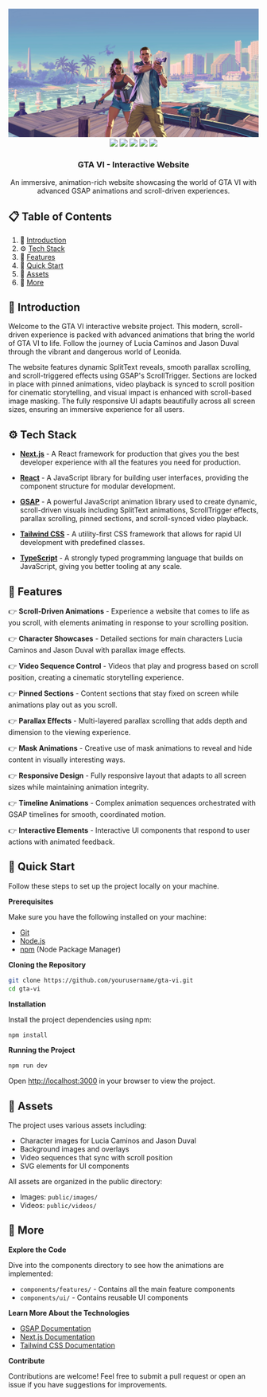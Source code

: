 <div align="center">
  <br />
    <a href="https://www.rockstargames.com/VI" target="_blank">
      <img src="public/images/hero-bg.webp" alt="GTA VI Banner">
    </a>
  <br />

   <div>
    <img src="https://img.shields.io/badge/-Next.js-000000?style=for-the-badge&logo=next.js&logoColor=white" />
    <img src="https://img.shields.io/badge/-React-61DAFB?style=for-the-badge&logo=react&logoColor=black" />
    <img src="https://img.shields.io/badge/-GSAP-88CE02?style=for-the-badge&logo=greensock&logoColor=white" />
    <img src="https://img.shields.io/badge/-Tailwind_CSS-38B2AC?style=for-the-badge&logo=tailwind-css&logoColor=white" />
    <img src="https://img.shields.io/badge/-TypeScript-3178C6?style=for-the-badge&logo=typescript&logoColor=white" />
  </div>

  <h3 align="center">GTA VI - Interactive Website</h3>

   <div align="center">
     An immersive, animation-rich website showcasing the world of GTA VI with advanced GSAP animations and scroll-driven experiences.
    </div>
</div>

## 📋 <a name="table">Table of Contents</a>

1. 🤖 [Introduction](#introduction)
2. ⚙️ [Tech Stack](#tech-stack)
3. 🔋 [Features](#features)
4. 🤸 [Quick Start](#quick-start)
5. 🔗 [Assets](#assets)
6. 🚀 [More](#more)

## <a name="introduction">🤖 Introduction</a>

Welcome to the GTA VI interactive website project. This modern, scroll-driven experience is packed with advanced animations that bring the world of GTA VI to life. Follow the journey of Lucia Caminos and Jason Duval through the vibrant and dangerous world of Leonida.

The website features dynamic SplitText reveals, smooth parallax scrolling, and scroll-triggered effects using GSAP's ScrollTrigger. Sections are locked in place with pinned animations, video playback is synced to scroll position for cinematic storytelling, and visual impact is enhanced with scroll-based image masking. The fully responsive UI adapts beautifully across all screen sizes, ensuring an immersive experience for all users.

## <a name="tech-stack">⚙️ Tech Stack</a>

- **[Next.js](https://nextjs.org/)** - A React framework for production that gives you the best developer experience with all the features you need for production.

- **[React](https://react.dev/)** - A JavaScript library for building user interfaces, providing the component structure for modular development.

- **[GSAP](https://gsap.com/)** - A powerful JavaScript animation library used to create dynamic, scroll-driven visuals including SplitText animations, ScrollTrigger effects, parallax scrolling, pinned sections, and scroll-synced video playback.

- **[Tailwind CSS](https://tailwindcss.com/)** - A utility-first CSS framework that allows for rapid UI development with predefined classes.

- **[TypeScript](https://www.typescriptlang.org/)** - A strongly typed programming language that builds on JavaScript, giving you better tooling at any scale.

## <a name="features">🔋 Features</a>

👉 **Scroll-Driven Animations** - Experience a website that comes to life as you scroll, with elements animating in response to your scrolling position.

👉 **Character Showcases** - Detailed sections for main characters Lucia Caminos and Jason Duval with parallax image effects.

👉 **Video Sequence Control** - Videos that play and progress based on scroll position, creating a cinematic storytelling experience.

👉 **Pinned Sections** - Content sections that stay fixed on screen while animations play out as you scroll.

👉 **Parallax Effects** - Multi-layered parallax scrolling that adds depth and dimension to the viewing experience.

👉 **Mask Animations** - Creative use of mask animations to reveal and hide content in visually interesting ways.

👉 **Responsive Design** - Fully responsive layout that adapts to all screen sizes while maintaining animation integrity.

👉 **Timeline Animations** - Complex animation sequences orchestrated with GSAP timelines for smooth, coordinated motion.

👉 **Interactive Elements** - Interactive UI components that respond to user actions with animated feedback.

## <a name="quick-start">🤸 Quick Start</a>

Follow these steps to set up the project locally on your machine.

**Prerequisites**

Make sure you have the following installed on your machine:

- [Git](https://git-scm.com/)
- [Node.js](https://nodejs.org/en)
- [npm](https://www.npmjs.com/) (Node Package Manager)

**Cloning the Repository**

```bash
git clone https://github.com/yourusername/gta-vi.git
cd gta-vi
```

**Installation**

Install the project dependencies using npm:

```bash
npm install
```

**Running the Project**

```bash
npm run dev
```

Open [http://localhost:3000](http://localhost:3000) in your browser to view the project.

## <a name="assets">🔗 Assets</a>

The project uses various assets including:

- Character images for Lucia Caminos and Jason Duval
- Background images and overlays
- Video sequences that sync with scroll position
- SVG elements for UI components

All assets are organized in the public directory:
- Images: `public/images/`
- Videos: `public/videos/`

## <a name="more">🚀 More</a>

**Explore the Code**

Dive into the components directory to see how the animations are implemented:

- `components/features/` - Contains all the main feature components
- `components/ui/` - Contains reusable UI components

**Learn More About the Technologies**

- [GSAP Documentation](https://greensock.com/docs/)
- [Next.js Documentation](https://nextjs.org/docs)
- [Tailwind CSS Documentation](https://tailwindcss.com/docs)

**Contribute**

Contributions are welcome! Feel free to submit a pull request or open an issue if you have suggestions for improvements.
